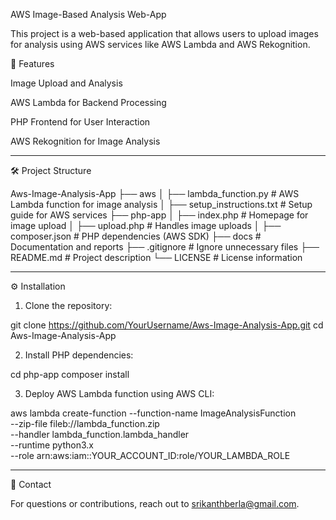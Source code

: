 AWS Image-Based Analysis Web-App

This project is a web-based application that allows users to upload images for analysis using AWS services like AWS Lambda and AWS Rekognition.

🚀 Features

Image Upload and Analysis

AWS Lambda for Backend Processing

PHP Frontend for User Interaction

AWS Rekognition for Image Analysis



---

🛠 Project Structure

Aws-Image-Analysis-App
├── aws
│   ├── lambda_function.py          # AWS Lambda function for image analysis
│   ├── setup_instructions.txt      # Setup guide for AWS services
├── php-app
│   ├── index.php                   # Homepage for image upload
│   ├── upload.php                  # Handles image uploads
│   ├── composer.json               # PHP dependencies (AWS SDK)
├── docs                            # Documentation and reports
├── .gitignore                      # Ignore unnecessary files
├── README.md                       # Project description
└── LICENSE                         # License information


---

⚙ Installation

1. Clone the repository:

git clone https://github.com/YourUsername/Aws-Image-Analysis-App.git
cd Aws-Image-Analysis-App


2. Install PHP dependencies:

cd php-app
composer install


3. Deploy AWS Lambda function using AWS CLI:

aws lambda create-function --function-name ImageAnalysisFunction \
  --zip-file fileb://lambda_function.zip \
  --handler lambda_function.lambda_handler \
  --runtime python3.x \
  --role arn:aws:iam::YOUR_ACCOUNT_ID:role/YOUR_LAMBDA_ROLE




---

📧 Contact

For questions or contributions, reach out to srikanthberla@gmail.com.
